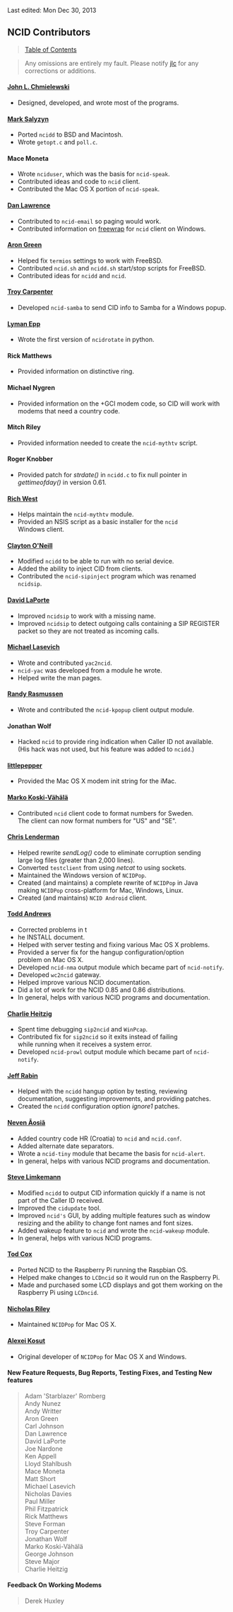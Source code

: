Last edited: Mon Dec 30, 2013

## <a name="contrib_top"></a>NCID Contributors

> [Table of Contents](#doc_top)
 
> Any omissions are entirely my fault.  Please notify
  [jlc](mailto:jlc@users.sourceforge.net) for any corrections
  or additions.

#### [John L. Chmielewski](mailto:jlc@users.sourceforge.net)
*   Designed, developed, and wrote most of the programs.

#### [Mark Salyzyn](mailto:mark@bohica.net)
*   Ported `ncidd` to BSD and Macintosh.
*   Wrote `getopt.c` and `poll.c`.

#### Mace Moneta
*   Wrote `nciduser`, which was the basis for `ncid-speak`.
*   Contributed ideas and code to `ncid` client.
*   Contributed the Mac OS X portion of `ncid-speak`.

#### [Dan Lawrence](mailto:dan@cutthatout.com)
*   Contributed to `ncid-email` so paging would work.
*   Contributed information on [freewrap](http://freewrap.sourceforge.net/)
    for `ncid` client on Windows.
        

#### [Aron Green](mailto:agreen@pobox.com)
*   Helped fix `termios` settings to work with FreeBSD.
*   Contributed `ncid.sh` and `ncidd.sh` start/stop scripts for FreeBSD.
*   Contributed ideas for `ncidd` and `ncid`.

#### [Troy Carpenter](mailto:troy@carpenter.cx)
*   Developed `ncid-samba` to send CID info to Samba for a Windows popup.

#### [Lyman Epp](mailto:lyman@epptech.com)
*   Wrote the first version of `ncidrotate` in python.

#### Rick Matthews
*   Provided information on distinctive ring.

#### Michael Nygren
*   Provided information on the +GCI modem code, so CID will work with  
    modems that need a country code.

#### Mitch Riley
*   Provided information needed to create the `ncid-mythtv` script.

#### Roger Knobber
*   Provided patch for *strdate()* in `ncidd.c` to fix null pointer in  
    *gettimeofday()* in version 0.61.

#### [Rich West](mailto:Rich.West@wesmo.com)
*   Helps maintain the `ncid-mythtv` module.
*   Provided an NSIS script as a basic installer for the `ncid`  
    Windows client.

#### [Clayton O'Neill](mailto:coneill@oneill.net)
*   Modified `ncidd` to be able to run with no serial device.
*   Added the ability to inject CID from clients.
*   Contributed the `ncid-sipinject` program which was renamed  
    `ncidsip`.

#### [David LaPorte](mailto:dlaPorte@users.sourceforge.net)
*   Improved `ncidsip` to work with a missing name.
*   Improved `ncidsip` to detect outgoing calls containing a SIP REGISTER  
    packet so they are not treated as incoming calls.

#### [Michael Lasevich](mailto:michael@lasevich.net)
*   Wrote and contributed `yac2ncid`.
*   `ncid-yac` was developed from a module he wrote.
*   Helped write the man pages.

#### [Randy Rasmussen](mailto:randyr505@gmail.com)
*   Wrote and contributed the `ncid-kpopup` client output module.

#### Jonathan Wolf
*   Hacked `ncid` to provide ring indication when Caller ID not available.  
    (His hack was not used, but his feature was added to `ncidd`.)

#### [littlepepper](mailto:littlepepper@users.sourceforge.net)
*   Provided the Mac OS X modem init string for the iMac.

#### [Marko Koski-Vähälä](mailto:marko@koski-vahala.com)
*   Contributed `ncid` client code to format numbers for Sweden.  
    The client can now format numbers for "US" and "SE".

#### [Chris Lenderman](mailto:chris@lenderman.com)
*   Helped rewrite *sendLog()* code to eliminate corruption sending  
    large log files (greater than 2,000 lines).
*   Converted `testclient` from using *netcat* to using sockets.
*   Maintained the Windows version of `NCIDPop`.
*   Created (and maintains) a complete rewrite of `NCIDPop` in Java  
    making `NCIDPop` cross-platform for Mac, Windows, Linux.
*	Created (and maintains) `NCID Android` client. 

#### [Todd Andrews](mailto:taa@pobox.com)
*   Corrected problems in t
*   he INSTALL document.
*   Helped with server testing and fixing various Mac OS X problems.
*   Provided a server fix for the hangup configuration/option  
    problem on Mac OS X.
*   Developed `ncid-nma` output module which became part of `ncid-notify`.
*   Developed `wc2ncid` gateway.
*   Helped improve various NCID documentation.
*   Did a lot of work for the NCID 0.85 and 0.86 distributions.
*   In general, helps with various NCID programs and documentation.

#### [Charlie Heitzig](mailto:mail@heitzig.org)
*   Spent time debugging `sip2ncid` and `WinPcap`.
*   Contributed fix for `sip2ncid` so it exits instead of failing  
    while running when it receives a system error.
*   Developed `ncid-prowl` output module which became part of `ncid-notify`.

#### [Jeff Rabin](mailto:jeff@jrgator.com)
*   Helped with the `ncidd` hangup option by testing, reviewing  
    documentation, suggesting improvements, and providing patches.
*   Created the `ncidd` configuration option *ignore1* patches.

#### [Neven Ãosiã](mailto:senseitcom@email.t-com.hr)
*   Added country code HR (Croatia) to `ncid` and `ncid.conf`.
*   Added alternate date separators.
*   Wrote a `ncid-tiny` module that became the basis for `ncid-alert`.
*   In general, helps with various NCID programs and documentation.

#### [Steve Limkemann](mailto:stevelim@wwnet.com)
*   Modified `ncidd` to output CID information quickly if a name is not   
    part of the Caller ID received.
*   Improved the `cidupdate` tool.
*   Improved `ncid's` GUI, by adding multiple features such as window  
    resizing and the ability to change font names and font sizes.
*   Added wakeup feature to `ncid` and wrote the `ncid-wakeup` module.
*   In general, helps with various NCID programs.

#### [Tod Cox](mailto:coxb@rice.edu)
*   Ported NCID to the Raspberry Pi running the Raspbian OS.
*   Helped make changes to `LCDncid` so it would run on the Raspberry Pi.
*   Made and purchased some LCD displays and got them working on the  
    Raspberry Pi using `LCDncid`. 

#### [Nicholas Riley](mailto:nriley@sabi.net)
*   Maintained `NCIDPop` for Mac OS X.

#### [Alexei Kosut](mailto:akosut@cs.stanford.edu)
*   Original developer of `NCIDPop` for Mac OS X and Windows.

#### New Feature Requests, Bug Reports, Testing Fixes, and Testing New features
> Adam 'Starblazer' Romberg  
  Andy Nunez  
  Andy Writter  
  Aron Green  
  Carl Johnson  
  Dan Lawrence  
  David LaPorte  
  Joe Nardone  
  Ken Appell  
  Lloyd Stahlbush  
  Mace Moneta  
  Matt Short  
  Michael Lasevich  
  Nicholas Davies  
  Paul Miller  
  Phil Fitzpatrick  
  Rick Matthews  
  Steve Forman  
  Troy Carpenter  
  Jonathan Wolf  
  Marko Koski-Vähälä  
  George Johnson  
  Steve Major  
  Charlie Heitzig  

#### Feedback On Working Modems
> Derek Huxley
